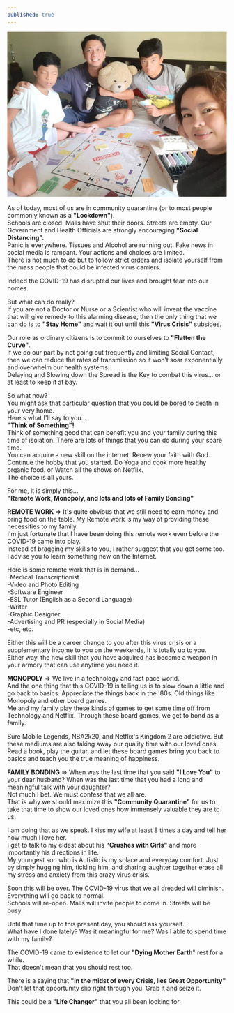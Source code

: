 ```yaml
---
published: true
---
```

![Monopoly](/images/Monopoly.jpg)

As of today, most of us are in community quarantine (or to most people commonly known as a **"Lockdown"**).   
Schools are closed. Malls have shut their doors. Streets are empty.
Our Government and Health Officials are strongly encouraging **"Social Distancing".**   
Panic is everywhere. Tissues and Alcohol are running out. Fake news in social media is rampant. 
Your actions and choices are limited.   
There is not much to do but to follow strict orders and isolate yourself from the mass people that could be infected virus carriers.

Indeed the COVID-19 has disrupted our lives and brought fear into our homes. 

But what can do really?   
If you are not a Doctor or Nurse or a Scientist who will invent the vaccine that will give remedy to this alarming disease, then the only thing that we can do is to **"Stay Home"** and wait it out until this **"Virus Crisis"** subsides.

Our role as ordinary citizens is to commit to ourselves to **"Flatten the Curve"**.   
If we do our part by not going out frequently and limiting Social Contact, then we can reduce the rates of transmission so it won’t soar exponentially and overwhelm our health systems.   
Delaying and Slowing down the Spread is the Key to combat this virus... or at least to keep it at bay.

So what now?   
You might ask that particular question that you could be bored to death in your very home.   
Here's what I'll say to you...   
**"Think of Something"!**   
Think of something good that can benefit you and your family during this time of isolation.
There are lots of things that you can do during your spare time.   
You can acquire a new skill on the internet. Renew your faith with God. Continue the hobby that you started. Do Yoga and cook more healthy organic food. or Watch all the shows on Netflix.   
The choice is all yours.

For me, it is simply this...   
**"Remote Work, Monopoly, and lots and lots of Family Bonding"**

**REMOTE WORK** => It's quite obvious that we still need to earn money and bring food on the table. 
My Remote work is my way of providing these necessities to my family.   
I'm just fortunate that I have been doing this remote work even before the COVID-19 came into play.   
Instead of bragging my skills to you, I rather suggest that you get some too. I advise you to learn something new on the Internet. 

Here is some remote work that is in demand...   
-Medical Transcriptionist   
-Video and Photo Editing   
-Software Engineer   
-ESL Tutor (English as a Second Language)   
-Writer   
-Graphic Designer   
-Advertising and PR (especially in Social Media)   
-etc, etc.

Either this will be a career change to you after this virus crisis or a supplementary income to you on the weekends, it is totally up to you.   
Either way, the new skill that you have acquired has become a weapon in your armory that can use anytime you need it.

**MONOPOLY** => We live in a technology and fast pace world.   
And the one thing that this COVID-19 is telling us is to slow down a little and go back to basics. Appreciate the things back in the '80s. 
Old things like Monopoly and other board games.   
Me and my family play these kinds of games to get some time off from Technology and Netflix.   Through these board games, we get to bond as a family. 

Sure Mobile Legends, NBA2k20, and Netflix's Kingdom 2 are addictive. But these mediums are also taking away our quality time with our loved ones.   
Read a book, play the guitar, and let these board games bring you back to basics and teach you the true meaning of happiness.

**FAMILY BONDING** => When was the last time that you said **"I Love You"** to your dear husband? 
When was the last time that you had a long and meaningful talk with your daughter?   
Not much I bet. We must confess that we all are.   
That is why we should maximize this **"Community Quarantine"** for us to take that time to show our loved ones how immensely valuable they are to us. 

I am doing that as we speak. I kiss my wife at least 8 times a day and tell her how much I love her.   
I get to talk to my eldest about his **"Crushes with Girls"** and more importantly his directions in life.   
My youngest son who is Autistic is my solace and everyday comfort. Just by simply hugging him, tickling him, and sharing laughter together erase all my stress and anxiety from this crazy virus crisis. 

Soon this will be over. The COVID-19 virus that we all dreaded will diminish.   
Everything will go back to normal.   
Schools will re-open. Malls will invite people to come in. 
Streets will be busy.

Until that time up to this present day, you should ask yourself...   
What have I done lately? Was it meaningful for me? 
Was I able to spend time with my family? 

The COVID-19 came to existence to let our **"Dying Mother Earth**" rest for a while.   
That doesn't mean that you should rest too.

There is a saying that **"In the midst of every Crisis, lies Great Opportunity"**   
Don't let that opportunity slip right through you. Grab it and seize it.

This could be a **"Life Changer"** that you all been looking for.






